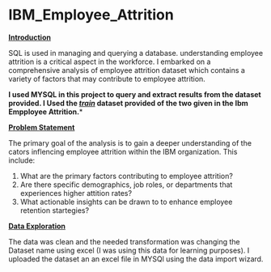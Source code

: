 # IBM_Employee_Attrition

****<ins>Introduction</ins>****

SQL is used in managing and querying a database. understanding employee attrition is a critical aspect in the workforce. I embarked on a comprehensive analysis of employee attrition dataset which contains a variety of factors that may contribute to employee attrition.

**I used MYSQL in this project to query and extract results from the dataset provided. I Used the ***<ins>train</ins>*** dataset provided of the two given in the Ibm Empployee Attrition.***

****<ins>Problem Statement</ins>****

The primary goal of the analysis is to gain a deeper understanding of the cators inflencing employee attrition within the IBM organization. This include:

1. What are the primary factors contributing to employee attrition?
2. Are there specific demographics, job roles, or departments that experiences higher attition 
   rates?
3. What actionable insights can be drawn to to enhance employee retention startegies?

****<ins>Data Exploration</ins>****

The data was clean and the needed transformation was changing the Dataset name using excel (I was using this data for learning purposes).
I uploaded the dataset an an excel file in MYSQl using the data import wizard. 



